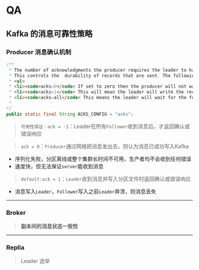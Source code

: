 # QA

## Kafka 的消息可靠性策略

### Producer 消息确认机制


```java ProducerConfig
/**
 * The number of acknowledgments the producer requires the leader to have received before considering a request complete. 
 * This controls the  durability of records that are sent. The following settings are allowed:  
 * <ul> 
 * <li><code>acks=0</code> If set to zero then the producer will not wait for any acknowledgment from the server at all. The record will be immediately added to the socket buffer and considered sent. No guarantee can be made that the server has received the record in this case, and the <code>retries</code> configuration will not take effect (as the client won't generally know of any failures). The offset given back for each record will always be set to -1. 
 * <li><code>acks=1</code> This will mean the leader will write the record to its local log but will respond without awaiting full acknowledgement from all followers. In this case should the leader fail immediately after acknowledging the record but before the followers have replicated it then the record will be lost. 
 * <li><code>acks=all</code> This means the leader will wait for the full set of in-sync replicas to acknowledge the record. This guarantees that the record will not be lost as long as at least one in-sync replica remains alive. This is the strongest available guarantee. This is equivalent to the acks=-1 setting.
 * 
*/
public static final String ACKS_CONFIG = "acks";

```

> `可用性保证：ack = -1`：Leader在所有`Follower`收到消息后，才返回确认或错误响应

> `ack = 0`：`Producer`通过网络把消息发出去，则认为消息已成功写入Kafka

- 序列化失败，分区离线或整个集群长时间不可用，生产者均不会收到任何错误
- 速度快，但无法保证`server`能收到消息

> `default:ack = 1`：`Leader`收到消息并写入分区文件时返回确认或错误响应

- 消息写入`Leader`，`Follower`写入之前`Leader`奔溃，则消息丢失

___

### Broker

> **副本间的消息状态一致性**

___
### Replia 

> Leader 选举